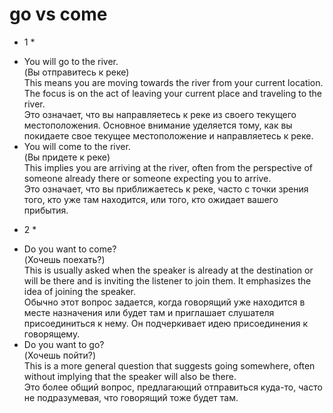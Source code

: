 # go vs come

* 1 *
- You will go to the river.\
(Вы отправитесь к реке)\
This means you are moving towards the river from your current location. The focus is on the act of leaving your current place and traveling to the river.\
Это означает, что вы направляетесь к реке из своего текущего местоположения. Основное внимание уделяется тому, как вы покидаете свое текущее местоположение и направляетесь к реке.
- You will come to the river.\
(Вы придете к реке)\
This implies you are arriving at the river, often from the perspective of someone already there or someone expecting you to arrive.\
Это означает, что вы приближаетесь к реке, часто с точки зрения того, кто уже там находится, или того, кто ожидает вашего прибытия.

* 2 *
- Do you want to come? \
(Хочешь поехать?)\
This is usually asked when the speaker is already at the destination or will be there and is inviting the listener to join them. It emphasizes the idea of joining the speaker.\
Обычно этот вопрос задается, когда говорящий уже находится в месте назначения или будет там и приглашает слушателя присоединиться к нему. Он подчеркивает идею присоединения к говорящему.
- Do you want to go? \
(Хочешь пойти?)\
This is a more general question that suggests going somewhere, often without implying that the speaker will also be there.\
Это более общий вопрос, предлагающий отправиться куда-то, часто не подразумевая, что говорящий тоже будет там.
